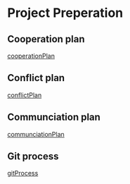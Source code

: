 # Project Preperation

## Cooperation plan

[cooperationPlan](images/cooperationPlan.png)

## Conflict plan

[conflictPlan](images/conflictPlan.png)

## Communciation plan

[communciationPlan](images/communicationPlan.png)

## Git process

[gitProcess](images/gitProcess.png)
